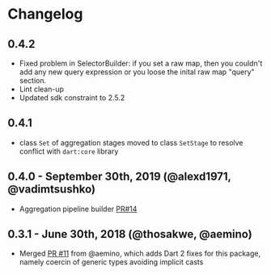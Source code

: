 # Changelog

## 0.4.2

* Fixed problem in SelectorBuilder:
if you set a raw map, then you couldn't add any new query expression or you loose the inital raw map "query" section.
* Lint clean-up
* Updated sdk constraint to 2.5.2

## 0.4.1

* class `Set` of aggregation stages moved to class `SetStage` to resolve conflict with `dart:core` library

## 0.4.0 - September 30th, 2019 (@alexd1971, @vadimtsushko)

* Aggregation pipeline builder [PR#14](https://github.com/mongo-dart/mongo_dart_query/pull/14)

## 0.3.1 - June 30th, 2018 (@thosakwe, @aemino)

* Merged [PR #11](https://github.com/mongo-dart/mongo_dart_query/pull/11) from @aemino,
which adds Dart 2 fixes for this package, namely coercin of generic types avoiding implicit casts
